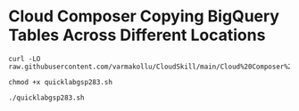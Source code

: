 # Cloud Composer Copying BigQuery Tables Across Different Locations

```
curl -LO raw.githubusercontent.com/varmakollu/CloudSkill/main/Cloud%20Composer%20Copying%20BigQuery%20Tables%20Across%20Different%20Locations/quicklabgsp283.sh

chmod +x quicklabgsp283.sh

./quicklabgsp283.sh

```
